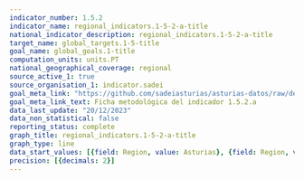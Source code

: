 ```yaml
---
indicator_number: 1.5.2
indicator_name: regional_indicators.1-5-2-a-title
national_indicator_description: regional_indicators.1-5-2-a-title
target_name: global_targets.1-5-title
goal_name: global_goals.1-title
computation_units: units.PT
national_geographical_coverage: regional
source_active_1: true
source_organisation_1: indicator.sadei
goal_meta_link: "https://github.com/sadeiasturias/asturias-datos/raw/develop/descargas/metodologia/1.5.2.a.pdf"
goal_meta_link_text: Ficha metodológica del indicador 1.5.2.a
data_last_update: "20/12/2023"
data_non_statistical: false
reporting_status: complete
graph_title: regional_indicators.1-5-2-a-title
graph_type: line
data_start_values: [{field: Region, value: Asturias}, {field: Region, value: España}]
precision: [{decimals: 2}]
---
```

